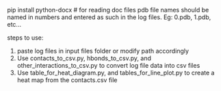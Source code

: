 pip install python-docx # for reading doc files
pdb file names should be named in numbers and entered as such in the log files. Eg: 0.pdb, 1.pdb, etc...

steps to use:
1. paste log files in input files folder or modify path accordingly
2. Use contacts_to_csv.py, hbonds_to_csv.py, and other_interactions_to_csv.py to convert log file data
into csv files
3. Use table_for_heat_diagram.py, and tables_for_line_plot.py to create a heat map from the contacts.csv file